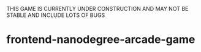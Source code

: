 THIS GAME IS CURRENTLY UNDER CONSTRUCTION AND MAY NOT BE STABLE AND INCLUDE LOTS OF BUGS


frontend-nanodegree-arcade-game
===============================


